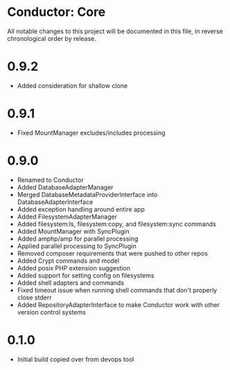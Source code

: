 Conductor: Core
===============

All notable changes to this project will be documented in this file, in reverse chronological order by release.

# 0.9.2
- Added consideration for shallow clone

# 0.9.1
- Fixed MountManager excludes/includes processing

# 0.9.0
- Renamed to Conductor
- Added DatabaseAdapterManager
- Merged DatabaseMetadataProviderInterface into DatabaseAdapterInterface
- Added exception handling around entire app
- Added FilesystemAdapterManager
- Added filesystem:ls, filesystem:copy, and filesystem:sync commands
- Added MountManager with SyncPlugin
- Added amphp/amp for parallel processing
- Applied parallel processing to SyncPlugin
- Removed composer requirements that were pushed to other repos
- Added Crypt commands and model
- Added posix PHP extension suggestion
- Added support for setting config on filesystems
- Added shell adapters and commands
- Fixed timeout issue when running shell commands that don't properly close stderr
- Added RepositoryAdapterInterface to make Conductor work with other version control systems

# 0.1.0
- Initial build copied over from devops tool
